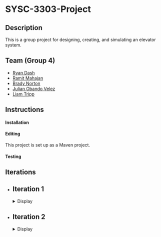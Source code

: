# SYSC-3303-Project

## Description

This is a group project for designing, creating, and simulating an elevator system.

## Team (Group 4)
  - [Ryan Dash](https://github.com/ryandash)
  - [Ramit Mahajan](https://github.com/RamitMahajan)
  - [Brady Norton](https://github.com/Bnortron)
  - [Julian Obando Velez](https://github.com/julian-carleton)
  - [Liam Tripp](https://github.com/cyberphoria)

## Instructions

#### Installation 

#### Editing

This project is set up as a Maven project.

#### Testing

## Iterations

- ## Iteration 1

  <details>
    <summary>Display</summary>

  ### Description

  Lorem ipsum

  ### Contributions

  | Member | Coding | Documentation | Misc 
  | ------ | ------ | ------------- |----
  | Ryan Dash | InputFileReader, Converting JSON File contents to data structure, creating JSON files | Design Document, UML Diagram Contributions | 
  | Ramit Mahajan | Message Transfer, Test Files, Filling out skeleton |  | 
  | Brady Norton | | README, Setup Instructions, UML Sequence Diagram | 
  | Julian Obando Velez | Message Transfer, Test Files, Filling out skeleton | UML Diagram Feedback | 
  | Liam Tripp | Project Skeleton, Event Data Structures, InputFileReader, Direction | Early Design Diagrams, Design Document | Discord Server, Google Drive, GitHub repo, Code reviews
  
  </details>

- ## Iteration 2
  <details>
    <summary>Display</summary>
  
  ### Description

  Lorem ipsum

  ### Contributions

  | Member | Coding | Documentation | Misc 
  | ------ | ------ | ------------- |----
  | Ryan Dash | | |
  | Ramit Mahajan | | |
  | Brady Norton | | |
  | Julian Obando Velez | | |
  | Liam Tripp | | |

  </details>

